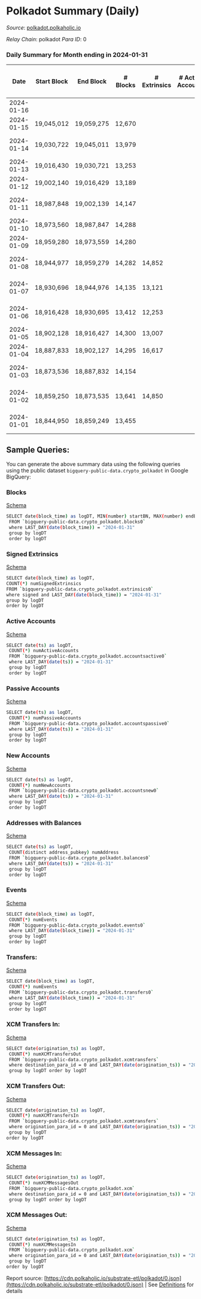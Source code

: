 # Polkadot Summary (Daily)

_Source_: [polkadot.polkaholic.io](https://polkadot.polkaholic.io)

*Relay Chain*: polkadot
*Para ID*: 0



### Daily Summary for Month ending in 2024-01-31


| Date    | Start Block | End Block | # Blocks | # Extrinsics | # Active Accounts | # Passive Accounts | # New Accounts | # Addresses | # Events  | # Transfers ($USD) | # XCM Transfers In ($USD) | # XCM Transfers Out ($USD) | # XCM In | # XCM Out | Issues |
|---------|-------------|-----------|----------|--------------|-------------------|--------------------|----------------|-------------|-----------|--------------------|---------------------------|----------------------------|----------|-----------|--------|
| 2024-01-16 |  |  |  |  |  |  |  |  |  |   |   |   |  |  |  |
| 2024-01-15 | 19,045,012 | 19,059,275 | 12,670 |  |  |  |  |  |  |   |   | 218 ($715,165.40) | 353 | 345 |  |
| 2024-01-14 | 19,030,722 | 19,045,011 | 13,979 |  |  |  |  |  |  |   |   | 269 ($352,888.27) | 382 | 330 | 311 missing (2.18%) |
| 2024-01-13 | 19,016,430 | 19,030,721 | 13,253 |  |  |  |  |  |  |   |   | 237 ($454,225.80) | 240 | 243 |  |
| 2024-01-12 | 19,002,140 | 19,016,429 | 13,189 |  |  |  |  |  |  |   |   | 315 ($364,044.98) | 295 | 336 |  |
| 2024-01-11 | 18,987,848 | 19,002,139 | 14,147 |  |  |  |  |  |  |   |   | 384 ($381,350.30) | 588 | 552 | 145 missing (1.01%) |
| 2024-01-10 | 18,973,560 | 18,987,847 | 14,288 |  |  |  |  |  |  |   |   | 329 ($746,376.52) | 449 | 442 |  |
| 2024-01-09 | 18,959,280 | 18,973,559 | 14,280 |  |  |  |  |  |  |   |   | 338 ($498,883.69) | 443 | 457 |  |
| 2024-01-08 | 18,944,977 | 18,959,279 | 14,282 | 14,852 |  |  |  | 1,233,051 | 781,815 | 14,030 ($75,328,382.77) |   | 283 ($586,630.67) | 496 | 446 | 21 missing (0.15%) |
| 2024-01-07 | 18,930,696 | 18,944,976 | 14,135 | 13,121 |  |  |  | 1,232,219 | 759,558 | 12,544 ($42,981,599.31) |   | 269 ($969,903.84) | 412 | 384 | 146 missing (1.02%) |
| 2024-01-06 | 18,916,428 | 18,930,695 | 13,412 | 12,253 |  |  |  | 1,231,217 | 703,490 | 11,555 ($79,242,483.95) |   | 265 ($327,733.15) | 401 | 386 | 856 missing (6.00%) |
| 2024-01-05 | 18,902,128 | 18,916,427 | 14,300 | 13,007 |  |  |  | 1,230,342 | 705,265 | 12,315 ($70,100,816.57) |   | 292 ($510,372.16) | 399 | 432 |  |
| 2024-01-04 | 18,887,833 | 18,902,127 | 14,295 | 16,617 |  |  |  | 1,229,590 | 764,535 | 16,253 ($77,461,975.39) |   | 324 ($626,101.60) | 418 | 510 |  |
| 2024-01-03 | 18,873,536 | 18,887,832 | 14,154 |  |  |  |  |  |  |   |   | 536 ($1,451,330.88) | 660 | 767 | 143 missing (1.00%) |
| 2024-01-02 | 18,859,250 | 18,873,535 | 13,641 | 14,850 |  |  |  | 1,228,241 | 749,429 | 14,175 ($69,607,045.54) |   | 369 ($822,163.20) | 371 | 402 | 645 missing (4.52%) |
| 2024-01-01 | 18,844,950 | 18,859,249 | 13,455 |  |  |  |  |  |  |   |   | 252 ($379,637.21) | 243 | 245 | 845 missing (5.91%) |

## Sample Queries:
You can generate the above summary data using the following queries using the public dataset `bigquery-public-data.crypto_polkadot` in Google BigQuery:


### Blocks 

[Schema](https://github.com/colorfulnotion/substrate-etl/blob/main/schema/blocks.json)

```bash
SELECT date(block_time) as logDT, MIN(number) startBN, MAX(number) endBN, COUNT(*) numBlocks 
 FROM `bigquery-public-data.crypto_polkadot.blocks0`  
 where LAST_DAY(date(block_time)) = "2024-01-31" 
 group by logDT 
 order by logDT
```

### Signed Extrinsics 

[Schema](https://github.com/colorfulnotion/substrate-etl/blob/main/schema/extrinsics.json)

```bash
SELECT date(block_time) as logDT, 
COUNT(*) numSignedExtrinsics 
FROM `bigquery-public-data.crypto_polkadot.extrinsics0`  
where signed and LAST_DAY(date(block_time)) = "2024-01-31" 
group by logDT 
order by logDT
```

### Active Accounts 

[Schema](https://github.com/colorfulnotion/substrate-etl/blob/main/schema/accountsactive.json)

```bash
SELECT date(ts) as logDT, 
 COUNT(*) numActiveAccounts 
 FROM `bigquery-public-data.crypto_polkadot.accountsactive0` 
 where LAST_DAY(date(ts)) = "2024-01-31" 
 group by logDT 
 order by logDT
```

### Passive Accounts 

[Schema](https://github.com/colorfulnotion/substrate-etl/blob/main/schema/accountspassive.json)

```bash
SELECT date(ts) as logDT, 
 COUNT(*) numPassiveAccounts 
 FROM `bigquery-public-data.crypto_polkadot.accountspassive0` 
 where LAST_DAY(date(ts)) = "2024-01-31" 
 group by logDT 
 order by logDT
```

### New Accounts 

[Schema](https://github.com/colorfulnotion/substrate-etl/blob/main/schema/accountsnew.json)

```bash
SELECT date(ts) as logDT, 
 COUNT(*) numNewAccounts 
 FROM `bigquery-public-data.crypto_polkadot.accountsnew0` 
 where LAST_DAY(date(ts)) = "2024-01-31" 
 group by logDT
 order by logDT
```

### Addresses with Balances 

[Schema](https://github.com/colorfulnotion/substrate-etl/blob/main/schema/balances.json)

```bash
SELECT date(ts) as logDT,
 COUNT(distinct address_pubkey) numAddress 
 FROM `bigquery-public-data.crypto_polkadot.balances0` 
 where LAST_DAY(date(ts)) = "2024-01-31" 
 group by logDT 
 order by logDT
```

### Events 

[Schema](https://github.com/colorfulnotion/substrate-etl/blob/main/schema/events.json)

```bash
SELECT date(block_time) as logDT, 
 COUNT(*) numEvents 
 FROM `bigquery-public-data.crypto_polkadot.events0` 
 where LAST_DAY(date(block_time)) = "2024-01-31" 
 group by logDT 
 order by logDT
```

### Transfers:

[Schema](https://github.com/colorfulnotion/substrate-etl/blob/main/schema/transfers.json)

```bash
SELECT date(block_time) as logDT, 
 COUNT(*) numEvents 
 FROM `bigquery-public-data.crypto_polkadot.transfers0` 
 where LAST_DAY(date(block_time)) = "2024-01-31" 
 group by logDT 
 order by logDT
```

### XCM Transfers In: 

[Schema](https://github.com/colorfulnotion/substrate-etl/blob/main/schema/xcmtransfers.json)

```bash
SELECT date(origination_ts) as logDT, 
 COUNT(*) numXCMTransfersOut 
 FROM `bigquery-public-data.crypto_polkadot.xcmtransfers` 
 where destination_para_id = 0 and LAST_DAY(date(origination_ts)) = "2024-01-31" 
 group by logDT order by logDT
```

### XCM Transfers Out: 

[Schema](https://github.com/colorfulnotion/substrate-etl/blob/main/schema/xcmtransfers.json)

```bash
SELECT date(origination_ts) as logDT, 
 COUNT(*) numXCMTransfersIn 
 FROM `bigquery-public-data.crypto_polkadot.xcmtransfers` 
 where origination_para_id = 0 and LAST_DAY(date(origination_ts)) = "2024-01-31" 
 group by logDT 
order by logDT
```

### XCM Messages In: 

[Schema](https://github.com/colorfulnotion/substrate-etl/blob/main/schema/xcm.json)

```bash
SELECT date(origination_ts) as logDT, 
 COUNT(*) numXCMMessagesOut 
 FROM `bigquery-public-data.crypto_polkadot.xcm` 
 where destination_para_id = 0 and LAST_DAY(date(origination_ts)) = "2024-01-31" 
 group by logDT order by logDT
```

### XCM Messages Out: 

[Schema](https://github.com/colorfulnotion/substrate-etl/blob/main/schema/xcm.json)

```bash
SELECT date(origination_ts) as logDT, 
 COUNT(*) numXCMMessagesIn 
 FROM `bigquery-public-data.crypto_polkadot.xcm` 
 where origination_para_id = 0 and LAST_DAY(date(origination_ts)) = "2024-01-31" 
 group by logDT 
order by logDT
```


Report source: [https://cdn.polkaholic.io/substrate-etl/polkadot/0.json](https://cdn.polkaholic.io/substrate-etl/polkadot/0.json) | See [Definitions](/DEFINITIONS.md) for details
